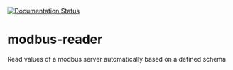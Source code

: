 [![Documentation Status](https://readthedocs.org/projects/modbus-reader/badge/?version=latest)](http://modbus-reader.readthedocs.io/en/latest/?badge=latest)


# modbus-reader
Read values of a modbus server automatically based on a defined schema
